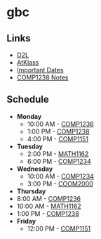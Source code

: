 # gbc
## Links
- [D2L](https://learn.georgebrown.ca)
- [AtKlass](https://app.atklass.com)
- [Important Dates](https://www.georgebrown.ca/current-students/important-dates?term=27246&category=131)
- [COMP1238 Notes](comp1238.md)

## Schedule
- **Monday**
  - 10:00 AM - [COMP1236](https://learn.georgebrown.ca/d2l/home/337951)
  - 1:00 PM - [COMP1238](https://learn.georgebrown.ca/d2l/home/334969)
  - 4:00 PM - [COMP1151](https://learn.georgebrown.ca/d2l/home/335096)
- **Tuesday**
  - 2:00 PM - [MATH1162](https://learn.georgebrown.ca/d2l/home/319780)
  - 6:00 PM - [COMP1234](https://learn.georgebrown.ca/d2l/home/342908)
- **Wednesday**
  - 10:00 AM - [COMP1234](https://learn.georgebrown.ca/d2l/home/342908)
  - 3:00 PM - [COOM2000](https://learn.georgebrown.ca/d2l/home/325217)
 - **Thursday**
  - 8:00 AM - [COMP1236](https://learn.georgebrown.ca/d2l/home/337951)
  - 10:00 AM - [MATH1162](https://learn.georgebrown.ca/d2l/home/319780)
  - 1:00 PM - [COMP1238](https://learn.georgebrown.ca/d2l/home/334969)
- **Friday**
  - 12:00 PM - [COMP1151](https://learn.georgebrown.ca/d2l/home/335096)
 
